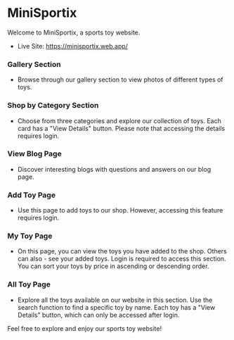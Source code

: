 # MiniSportix

Welcome to MiniSportix, a sports toy website.

- Live Site: https://minisportix.web.app/

### Gallery Section

- Browse through our gallery section to view photos of different types of toys.

### Shop by Category Section

- Choose from three categories and explore our collection of toys. Each card has a "View Details" button. Please note that accessing the details requires login.

### View Blog Page

- Discover interesting blogs with questions and answers on our blog page.

### Add Toy Page

- Use this page to add toys to our shop. However, accessing this feature requires login.

### My Toy Page

- On this page, you can view the toys you have added to the shop. Others can also - see your added toys. Login is required to access this section. You can sort your toys by price in ascending or descending order.

### All Toy Page

- Explore all the toys available on our website in this section. Use the search function to find a specific toy by name. Each toy has a "View Details" button, which can only be accessed after login.

Feel free to explore and enjoy our sports toy website!
